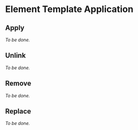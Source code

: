 # Element Template Application

## Apply

_To be done._

## Unlink

_To be done._

## Remove

_To be done._

## Replace

_To be done._
